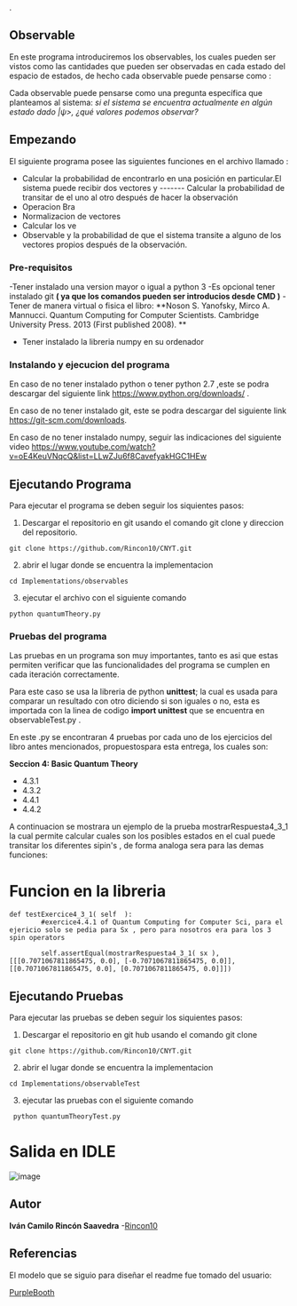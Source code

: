 ﻿.
## Observable

En este programa introduciremos los observables, los cuales pueden ser vistos como las cantidades que pueden ser observadas en cada estado del espacio de estados, de hecho cada observable puede pensarse como :

Cada observable puede pensarse como una pregunta específica que planteamos al sistema:
*si el sistema se encuentra actualmente en algún estado dado |ψ>, ¿qué valores podemos observar?*




## Empezando
El siguiente programa posee las siguientes funciones en el archivo llamado :

- Calcular la probabilidad de encontrarlo en una posición en particular.El sistema puede recibir dos vectores y ------- Calcular la probabilidad de transitar de el uno al otro después de hacer la observación
- Operacion Bra
- Normalizacion de vectores
- Calcular los ve
- Observable y la probabilidad de que el sistema transite a alguno de los vectores propios después de la observación.

### Pre-requisitos

-Tener instalado una version mayor o igual a python 3
-Es opcional tener instalado git **( ya que los comandos pueden ser introducios desde CMD )**
-Tener de manera virtual o fisica el libro:
**Noson S. Yanofsky, Mirco A. Mannucci. Quantum Computing for Computer Scientists.
Cambridge University Press. 2013 (First published 2008). **
- Tener instalado la libreria numpy en su ordenador 

### Instalando y ejecucion del programa

En caso de no tener instalado python o tener python 2.7 ,este  se podra descargar del siguiente link 
https://www.python.org/downloads/ .

En caso de no tener instalado git, este  se podra descargar del siguiente link 
https://git-scm.com/downloads.

En caso de no tener instalado numpy, seguir las indicaciones del siguiente video https://www.youtube.com/watch?v=oE4KeuVNqcQ&list=LLwZJu6f8CavefyakHGC1HEw


## Ejecutando Programa 

Para ejecutar el programa se deben seguir los siquientes pasos:

1) Descargar el repositorio en git usando el comando git clone y direccion del repositorio.  
```
git clone https://github.com/Rincon10/CNYT.git
```

2)  abrir el lugar donde se encuentra la implementacion
```
cd Implementations/observables

```
3) ejecutar el archivo con el siguiente comando 

```
python quantumTheory.py
```

### Pruebas del programa 

Las pruebas en un programa son muy importantes, tanto es asi que estas permiten verificar que las funcionalidades del programa se cumplen en cada iteración correctamente.

Para este caso se usa la libreria de python  **unittest**; la cual es usada para comparar un resultado con otro diciendo si son iguales o no, esta es  importada con la linea de codigo **import unittest** que se encuentra en observableTest.py .

En este .py se encontraran 4 pruebas por cada uno de los ejercicios del libro antes mencionados, propuestospara esta entrega, los cuales son:

**Seccion 4:  Basic Quantum Theory**
- 4.3.1
- 4.3.2
- 4.4.1
- 4.4.2

A continuacion se mostrara un ejemplo de la prueba mostrarRespuesta4_3_1 la cual permite calcular cuales son los posibles estados en el cual puede transitar los diferentes sipin's , de forma analoga sera para las demas funciones:

# Funcion en la libreria 
```
def testExercice4_3_1( self  ):
        #exercice4.4.1 of Quantum Computing for Computer Sci, para el ejericio solo se pedia para Sx , pero para nosotros era para los 3 spin operators
        
        self.assertEqual(mostrarRespuesta4_3_1( sx ),[[[0.7071067811865475, 0.0], [-0.7071067811865475, 0.0]], [[0.7071067811865475, 0.0], [0.7071067811865475, 0.0]]])
```




## Ejecutando Pruebas

Para ejecutar las pruebas se deben seguir los siquientes pasos:

1) Descargar el repositorio en git hub usando el comando git clone  
```
git clone https://github.com/Rincon10/CNYT.git
```

2)  abrir el lugar donde se encuentra la implementacion
```
cd Implementations/observableTest

```

3) ejecutar las pruebas  con el siguiente comando 

```
 python quantumTheoryTest.py
```
# Salida en IDLE

![image](https://user-images.githubusercontent.com/53798019/78055834-baae1880-7349-11ea-95a2-7977b1f3d107.png)


## Autor

**Iván Camilo Rincón Saavedra** -[Rincon10](https://github.com/Rincon10)


## Referencias
El modelo que se siguio para diseñar el readme fue tomado del usuario:

[PurpleBooth](https://github.com/PurpleBooth)



